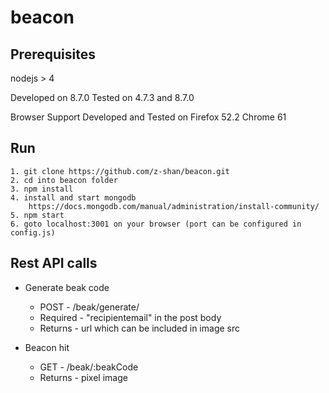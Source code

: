 # beacon

## Prerequisites
nodejs  > 4

Developed on 8.7.0
Tested on 4.7.3 and 8.7.0

Browser Support
Developed and Tested on
Firefox 52.2 
Chrome 61

## Run
````
1. git clone https://github.com/z-shan/beacon.git
2. cd into beacon folder
3. npm install
4. install and start mongodb
    https://docs.mongodb.com/manual/administration/install-community/
5. npm start
6. goto localhost:3001 on your browser (port can be configured in config.js)
````

## Rest API calls
* Generate beak code 
    * POST - /beak/generate/
    * Required - "recipientemail" in the post body
    * Returns - url which can be included in image src

* Beacon hit
    * GET - /beak/:beakCode
    * Returns - pixel image
 